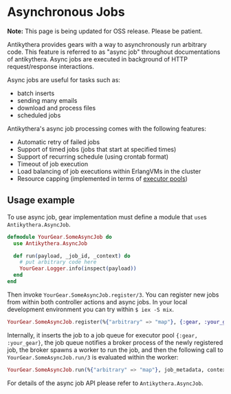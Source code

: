 # Asynchronous Jobs

**Note:** This page is being updated for OSS release. Please be patient.

Antikythera provides gears with a way to asynchronously run arbitrary code.
This feature is referred to as "async job" throughout documentations of antikythera.
Async jobs are executed in background of HTTP request/response interactions.

Async jobs are useful for tasks such as:

- batch inserts
- sending many emails
- download and process files
- scheduled jobs

Antikythera's async job processing comes with the following features:

- Automatic retry of failed jobs
- Support of timed jobs (jobs that start at specified times)
- Support of recurring schedule (using crontab format)
- Timeout of job execution
- Load balancing of job executions within ErlangVMs in the cluster
- Resource capping (implemented in terms of [executor pools](./executor_pool.md))

## Usage example

To use async job, gear implementation must define a module that `use`s `Antikythera.AsyncJob`.

```ex
defmodule YourGear.SomeAsyncJob do
  use Antikythera.AsyncJob

  def run(payload, _job_id, _context) do
    # put arbitrary code here
    YourGear.Logger.info(inspect(payload))
  end
end
```

Then invoke `YourGear.SomeAsyncJob.register/3`.
You can register new jobs from within both controller actions and async jobs.
In your local development environment you can try within `$ iex -S mix`.

```ex
YourGear.SomeAsyncJob.register(%{"arbitrary" => "map"}, {:gear, :your_gear})
```

Internally, it inserts the job to a job queue for executor pool `{:gear, :your_gear}`,
the job queue notifies a broker process of the newly registered job,
the broker spawns a worker to run the job,
and then the following call to `YourGear.SomeAsyncJob.run/3` is evaluated within the worker:

```ex
YourGear.SomeAsyncJob.run(%{"arbitrary" => "map"}, job_metadata, context_for_this_job_execution)
```

For details of the async job API please refer to `Antikythera.AsyncJob`.
